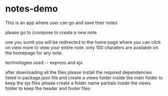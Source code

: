 # notes-demo
This is an app where user can go and save their notes

please go to /compose to create a new note 

one you sumit you will be redirected to the home page where you can click on view more to view your entire note.
only 100 charaters are available on the homepage for any note.

technologies used -- express and ejs

after downloading all the files please install the required dependencies listed in package.json file and create a views folder inside the main folder to keep the ejs files
please create a folder name partials inside the views folder to keep the header and footer files
